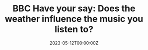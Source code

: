 ---
# Documentation: https://wowchemy.com/docs/managing-content/

title: "BBC Have your say: Does the weather influence the music you listen to?"
summary: 
authors: []
tags: []
categories: []
date: "2023-05-12T00:00:00Z"
lastmod: "2023-05-12T00:00:00Z"


# Optional external URL for project (replaces project detail page).
external_link: https://www.bbc.co.uk/newsround/65457387

# Featured image
# To use, add an image named `featured.jpg/png` to your page's folder.
# Focal points: Smart, Center, TopLeft, Top, TopRight, Left, Right, BottomLeft, Bottom, BottomRight.
image:
  caption:
  focal_point: ""
  preview_only: false

# Custom links (optional).
#   Uncomment and edit lines below to show custom links.

url_code: ""
url_pdf: ""
url_slides: ""
url_video: ""

# Slides (optional).
#   Associate this project with Markdown slides.
#   Simply enter your slide deck's filename without extension.
#   E.g. `slides = "example-slides"` references `content/slides/example-slides.md`.
#   Otherwise, set `slides = ""`.
slides: ""
---
